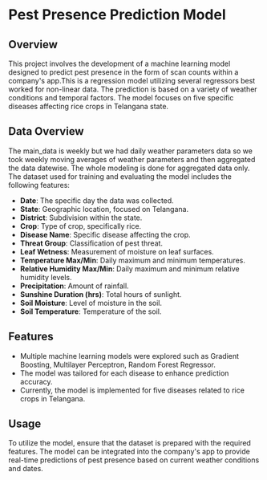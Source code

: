 # Pest Presence Prediction Model

## Overview

This project involves the development of a machine learning model designed to predict pest presence in the form of scan counts within a company's app.This is a regression model utilizing several regressors best worked for non-linear data. The prediction is based on a variety of weather conditions and temporal factors. The model focuses on five specific diseases affecting rice crops in Telangana state.

## Data Overview

The main_data is weekly but we had daily weather parameters data so we took weekly moving averages of weather parameters and then aggregated the data datewise. The whole modeling is done for aggregated data only.
The dataset used for training and evaluating the model includes the following features:

- **Date**: The specific day the data was collected.
- **State**: Geographic location, focused on Telangana.
- **District**: Subdivision within the state.
- **Crop**: Type of crop, specifically rice.
- **Disease Name**: Specific disease affecting the crop.
- **Threat Group**: Classification of pest threat.
- **Leaf Wetness**: Measurement of moisture on leaf surfaces.
- **Temperature Max/Min**: Daily maximum and minimum temperatures.
- **Relative Humidity Max/Min**: Daily maximum and minimum relative humidity levels.
- **Precipitation**: Amount of rainfall.
- **Sunshine Duration (hrs)**: Total hours of sunlight.
- **Soil Moisture**: Level of moisture in the soil.
- **Soil Temperature**: Temperature of the soil.

## Features

- Multiple machine learning models were explored such as Gradient Boosting, Multilayer Perceptron, Random Forest Regressor.
- The model was tailored for each disease to enhance prediction accuracy.
- Currently, the model is implemented for five diseases related to rice crops in Telangana.

## Usage

To utilize the model, ensure that the dataset is prepared with the required features. The model can be integrated into the company's app to provide real-time predictions of pest presence based on current weather conditions and dates.
